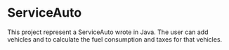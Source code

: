 # ServiceAuto
This project represent a ServiceAuto wrote in Java. The user can add vehicles and to calculate the fuel consumption and taxes for that vehicles.

